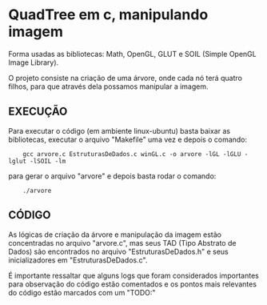 # QuadTree em c, manipulando imagem

Forma usadas as bibliotecas: Math, OpenGL, GLUT e SOIL (Simple OpenGL Image Library).

O projeto consiste na criação de uma árvore, onde cada nó terá quatro filhos, para que através dela possamos manipular a imagem.

## EXECUÇÃO

Para executar o código (em ambiente linux-ubuntu) basta baixar as bibliotecas, executar o arquivo "Makefile" uma vez e depois o comando:

        gcc arvore.c EstruturasDeDados.c winGL.c -o arvore -lGL -lGLU -lglut -lSOIL -lm

para gerar o arquivo "arvore" e depois basta rodar o comando:

        ./arvore

## CÓDIGO

As lógicas de criação da árvore e manipulação da imagem estão concentradas no arquivo "arvore.c", mas seus TAD (Tipo Abstrato de Dados) são encontrados no arquivo "EstruturasDeDados.h" e seus inicializadores em  "EstruturasDeDados.c".

É importante ressaltar que alguns logs que foram considerados importantes para observação do código estão comentados e os pontos mais relevantes do código estão marcados com um "TODO:"
